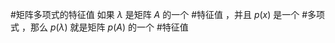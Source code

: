 #矩阵多项式的特征值
如果 $\lambda$ 是矩阵 $A$ 的一个 #特征值 ，并且 $p(x)$ 是一个 #多项式 ，那么 $p(\lambda)$ 就是矩阵 $p(A)$ 的一个 #特征值  
